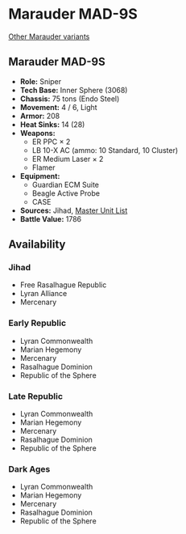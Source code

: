 # Marauder MAD-9S

[Other Marauder variants](../marauder.md)

## Marauder MAD-9S
- **Role:** Sniper
- **Tech Base:** Inner Sphere (3068)
- **Chassis:** 75 tons (Endo Steel)
- **Movement:** 4 / 6, Light
- **Armor:** 208
- **Heat Sinks:** 14 (28)
- **Weapons:**
  - ER PPC × 2
  - LB 10-X AC (ammo: 10 Standard, 10 Cluster)
  - ER Medium Laser × 2
  - Flamer
- **Equipment:**
  - Guardian ECM Suite
  - Beagle Active Probe
  - CASE
- **Sources:** Jihad, [Master Unit List](http://masterunitlist.info/Unit/Details/2049/marauder-mad-9s)
- **Battle Value:** 1786

## Availability

### Jihad
- Free Rasalhague Republic
- Lyran Alliance
- Mercenary

### Early Republic
- Lyran Commonwealth
- Marian Hegemony
- Mercenary
- Rasalhague Dominion
- Republic of the Sphere

### Late Republic
- Lyran Commonwealth
- Marian Hegemony
- Mercenary
- Rasalhague Dominion
- Republic of the Sphere

### Dark Ages
- Lyran Commonwealth
- Marian Hegemony
- Mercenary
- Rasalhague Dominion
- Republic of the Sphere

